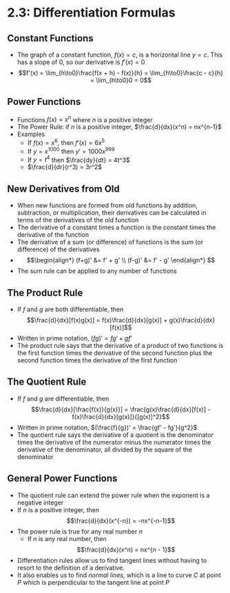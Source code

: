 # 2.3: Differentiation Formulas

## Constant Functions
- The graph of a constant function, $f(x) = c$, is a horizontal line $y = c$. This has a slope of 0, so our derivative is $f'(x) = 0$
- $$f'(x) = \lim_{h\to0}\frac{f(x + h) - f(x)}{h} = \lim_{h\to0}\frac{c - c}{h} = \lim_{h\to0}0 = 0$$

## Power Functions
- Functions $f(x) = x^n$ where $n$ is a positive integer
- The Power Rule: if $n$ is a positive integer, $\frac{d}{dx}(x^n) = nx^{n-1}$
- Examples
  - If $f(x) = x^6$, then $f'(x) = 6x^5$
  - If $y = x^{1000}$ then $y' = 1000x^{999}$
  - If $y = t^4$ then $\frac{dy}{dt} = 4t^3$
  - $\frac{d}{dr}(r^3) = 3r^2$

## New Derivatives from Old
- When new functions are formed from old functions by addition, subtraction, or multiplication, their derivatives can be calculated in terms of the derivatives of the old function
- The derivative of a constant times a function is the constant times the derivative of the function
- The derivative of a sum (or difference) of functions is the sum (or difference) of the derivatives
- $$\begin{align*}
  (f+g)' &= f' + g' \\
  (f-g)' &= f' - g'
  \end{align*}
  $$
- The sum rule can be applied to any number of functions

## The Product Rule
- If $f$ and $g$ are both differentiable, then $$\frac{d}{dx}[f(x)g(x)] = f(x)\frac{d}{dx}[g(x)] + g(x)\frac{d}{dx}[f(x)]$$
- Written in prime notation, $(fg)' = fg' + gf'$
- The product rule says that the derivative of a product of two functions is the first function times the derivative of the second function plus the second function times the derivative of the first function

## The Quotient Rule
- If $f$ and $g$ are differentiable, then $$\frac{d}{dx}[\frac{f(x)}{g(x)}] = \frac{g(x)\frac{d}{dx}[f(x)] - f(x)\frac{d}{dx}[g(x)]}{[g(x)]^2}$$
- Written in prime notation, $(\frac{f}{g})' = \frac{gf' - fg'}{g^2}$
- The quotient rule says the derivative of a quotient is the denominator times the derivative of the numerator minus the numerator times the derivative of the denominator, all divided by the square of the denominator

## General Power Functions
- The quotient rule can extend the power rule when the exponent is a negative integer
- If $n$ is a positive integer, then $$\frac{d}{dx}(x^{-n}) = -nx^{-n-1}$$
- The power rule is true for any real number $n$
  - If $n$ is any real number, then $$\frac{d}{dx}(x^n) = nx^{n - 1}$$
- Differentiation rules allow us to find tangent lines without having to resort to the definition of a derivative.
- It also enables us to find *normal lines*, which is a line to curve $C$ at point $P$ which is perpendicular to the tangent line at point $P$